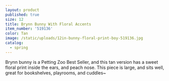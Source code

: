 ```yaml
---
layout: product
published: true
size: 12
title: Brynn Bunny With Floral Accents
item_number: '519136'
color: Tan
image: /static/uploads/12in-bunny-floral-print-boy-519136.jpg
catalog:
  - spring
---
```

Brynn bunny is a Petting Zoo Best Seller, and this tan version has a sweet floral print inside the ears, and peach nose. This piece is large, and sits well, great for bookshelves, playrooms, and cuddles~
